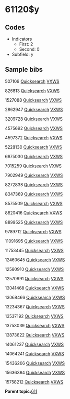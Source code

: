 # 61120$y

## Codes

-   Indicators
    -   First: 2
    -   Second: 0
-   Subfield: y

## Sample bibs

507109 [Quicksearch](https://search.library.yale.edu/catalog/507109) [VXWS](http://prodorbis.library.yale.edu:7014/vxws/GetHoldingsService?bibId=507109)

826813 [Quicksearch](https://search.library.yale.edu/catalog/826813) [VXWS](http://prodorbis.library.yale.edu:7014/vxws/GetHoldingsService?bibId=826813)

1527088 [Quicksearch](https://search.library.yale.edu/catalog/1527088) [VXWS](http://prodorbis.library.yale.edu:7014/vxws/GetHoldingsService?bibId=1527088)

2862947 [Quicksearch](https://search.library.yale.edu/catalog/2862947) [VXWS](http://prodorbis.library.yale.edu:7014/vxws/GetHoldingsService?bibId=2862947)

3209728 [Quicksearch](https://search.library.yale.edu/catalog/3209728) [VXWS](http://prodorbis.library.yale.edu:7014/vxws/GetHoldingsService?bibId=3209728)

4575692 [Quicksearch](https://search.library.yale.edu/catalog/4575692) [VXWS](http://prodorbis.library.yale.edu:7014/vxws/GetHoldingsService?bibId=4575692)

4597372 [Quicksearch](https://search.library.yale.edu/catalog/4597372) [VXWS](http://prodorbis.library.yale.edu:7014/vxws/GetHoldingsService?bibId=4597372)

5228130 [Quicksearch](https://search.library.yale.edu/catalog/5228130) [VXWS](http://prodorbis.library.yale.edu:7014/vxws/GetHoldingsService?bibId=5228130)

6975030 [Quicksearch](https://search.library.yale.edu/catalog/6975030) [VXWS](http://prodorbis.library.yale.edu:7014/vxws/GetHoldingsService?bibId=6975030)

7015259 [Quicksearch](https://search.library.yale.edu/catalog/7015259) [VXWS](http://prodorbis.library.yale.edu:7014/vxws/GetHoldingsService?bibId=7015259)

7902949 [Quicksearch](https://search.library.yale.edu/catalog/7902949) [VXWS](http://prodorbis.library.yale.edu:7014/vxws/GetHoldingsService?bibId=7902949)

8272838 [Quicksearch](https://search.library.yale.edu/catalog/8272838) [VXWS](http://prodorbis.library.yale.edu:7014/vxws/GetHoldingsService?bibId=8272838)

8347369 [Quicksearch](https://search.library.yale.edu/catalog/8347369) [VXWS](http://prodorbis.library.yale.edu:7014/vxws/GetHoldingsService?bibId=8347369)

8575509 [Quicksearch](https://search.library.yale.edu/catalog/8575509) [VXWS](http://prodorbis.library.yale.edu:7014/vxws/GetHoldingsService?bibId=8575509)

8820416 [Quicksearch](https://search.library.yale.edu/catalog/8820416) [VXWS](http://prodorbis.library.yale.edu:7014/vxws/GetHoldingsService?bibId=8820416)

8899525 [Quicksearch](https://search.library.yale.edu/catalog/8899525) [VXWS](http://prodorbis.library.yale.edu:7014/vxws/GetHoldingsService?bibId=8899525)

9789712 [Quicksearch](https://search.library.yale.edu/catalog/9789712) [VXWS](http://prodorbis.library.yale.edu:7014/vxws/GetHoldingsService?bibId=9789712)

11091695 [Quicksearch](https://search.library.yale.edu/catalog/11091695) [VXWS](http://prodorbis.library.yale.edu:7014/vxws/GetHoldingsService?bibId=11091695)

11753445 [Quicksearch](https://search.library.yale.edu/catalog/11753445) [VXWS](http://prodorbis.library.yale.edu:7014/vxws/GetHoldingsService?bibId=11753445)

12460645 [Quicksearch](https://search.library.yale.edu/catalog/12460645) [VXWS](http://prodorbis.library.yale.edu:7014/vxws/GetHoldingsService?bibId=12460645)

12560910 [Quicksearch](https://search.library.yale.edu/catalog/12560910) [VXWS](http://prodorbis.library.yale.edu:7014/vxws/GetHoldingsService?bibId=12560910)

12570991 [Quicksearch](https://search.library.yale.edu/catalog/12570991) [VXWS](http://prodorbis.library.yale.edu:7014/vxws/GetHoldingsService?bibId=12570991)

13041468 [Quicksearch](https://search.library.yale.edu/catalog/13041468) [VXWS](http://prodorbis.library.yale.edu:7014/vxws/GetHoldingsService?bibId=13041468)

13068466 [Quicksearch](https://search.library.yale.edu/catalog/13068466) [VXWS](http://prodorbis.library.yale.edu:7014/vxws/GetHoldingsService?bibId=13068466)

13234367 [Quicksearch](https://search.library.yale.edu/catalog/13234367) [VXWS](http://prodorbis.library.yale.edu:7014/vxws/GetHoldingsService?bibId=13234367)

13537192 [Quicksearch](https://search.library.yale.edu/catalog/13537192) [VXWS](http://prodorbis.library.yale.edu:7014/vxws/GetHoldingsService?bibId=13537192)

13753039 [Quicksearch](https://search.library.yale.edu/catalog/13753039) [VXWS](http://prodorbis.library.yale.edu:7014/vxws/GetHoldingsService?bibId=13753039)

13873622 [Quicksearch](https://search.library.yale.edu/catalog/13873622) [VXWS](http://prodorbis.library.yale.edu:7014/vxws/GetHoldingsService?bibId=13873622)

14061237 [Quicksearch](https://search.library.yale.edu/catalog/14061237) [VXWS](http://prodorbis.library.yale.edu:7014/vxws/GetHoldingsService?bibId=14061237)

14064241 [Quicksearch](https://search.library.yale.edu/catalog/14064241) [VXWS](http://prodorbis.library.yale.edu:7014/vxws/GetHoldingsService?bibId=14064241)

15436206 [Quicksearch](https://search.library.yale.edu/catalog/15436206) [VXWS](http://prodorbis.library.yale.edu:7014/vxws/GetHoldingsService?bibId=15436206)

15636384 [Quicksearch](https://search.library.yale.edu/catalog/15636384) [VXWS](http://prodorbis.library.yale.edu:7014/vxws/GetHoldingsService?bibId=15636384)

15758212 [Quicksearch](https://search.library.yale.edu/catalog/15758212) [VXWS](http://prodorbis.library.yale.edu:7014/vxws/GetHoldingsService?bibId=15758212)

**Parent topic:**[611](../../tags/611/611.md)

